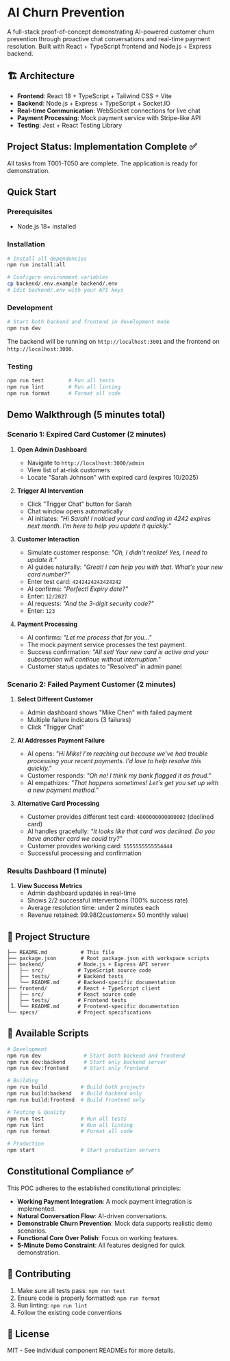 # AI Churn Prevention

A full-stack proof-of-concept demonstrating AI-powered customer churn prevention through proactive chat conversations and real-time payment resolution. Built with React + TypeScript frontend and Node.js + Express backend.

## 🏗️ Architecture

- **Frontend**: React 18 + TypeScript + Tailwind CSS + Vite
- **Backend**: Node.js + Express + TypeScript + Socket.IO
- **Real-time Communication**: WebSocket connections for live chat
- **Payment Processing**: Mock payment service with Stripe-like API
- **Testing**: Jest + React Testing Library

## Project Status: Implementation Complete ✅

All tasks from T001-T050 are complete. The application is ready for demonstration.

## Quick Start

### Prerequisites
- Node.js 18+ installed

### Installation
```bash
# Install all dependencies
npm run install:all

# Configure environment variables
cp backend/.env.example backend/.env
# Edit backend/.env with your API keys
```

### Development
```bash
# Start both backend and frontend in development mode
npm run dev
```
The backend will be running on `http://localhost:3001` and the frontend on `http://localhost:3000`.

### Testing
```bash
npm run test        # Run all tests
npm run lint        # Run all linting
npm run format      # Format all code
```

## Demo Walkthrough (5 minutes total)

### Scenario 1: Expired Card Customer (2 minutes)
1. **Open Admin Dashboard**
   - Navigate to `http://localhost:3000/admin`
   - View list of at-risk customers
   - Locate "Sarah Johnson" with expired card (expires 10/2025)

2. **Trigger AI Intervention**
   - Click "Trigger Chat" button for Sarah
   - Chat window opens automatically
   - AI initiates: *"Hi Sarah! I noticed your card ending in 4242 expires next month. I'm here to help you update it quickly."*

3. **Customer Interaction**
   - Simulate customer response: *"Oh, I didn't realize! Yes, I need to update it."*
   - AI guides naturally: *"Great! I can help you with that. What's your new card number?"*
   - Enter test card: `4242424242424242`
   - AI confirms: *"Perfect! Expiry date?"*
   - Enter: `12/2027`
   - AI requests: *"And the 3-digit security code?"*
   - Enter: `123`

4. **Payment Processing**
   - AI confirms: *"Let me process that for you..."*
   - The mock payment service processes the test payment.
   - Success confirmation: *"All set! Your new card is active and your subscription will continue without interruption."*
   - Customer status updates to "Resolved" in admin panel

### Scenario 2: Failed Payment Customer (2 minutes)
1. **Select Different Customer**
   - Admin dashboard shows "Mike Chen" with failed payment
   - Multiple failure indicators (3 failures)
   - Click "Trigger Chat"

2. **AI Addresses Payment Failure**
   - AI opens: *"Hi Mike! I'm reaching out because we've had trouble processing your recent payments. I'd love to help resolve this quickly."*
   - Customer responds: *"Oh no! I think my bank flagged it as fraud."*
   - AI empathizes: *"That happens sometimes! Let's get you set up with a new payment method."*

3. **Alternative Card Processing**
   - Customer provides different test card: `4000000000000002` (declined card)
   - AI handles gracefully: *"It looks like that card was declined. Do you have another card we could try?"*
   - Customer provides working card: `5555555555554444`
   - Successful processing and confirmation

### Results Dashboard (1 minute)
1. **View Success Metrics**
   - Admin dashboard updates in real-time
   - Shows 2/2 successful interventions (100% success rate)
   - Average resolution time: under 2 minutes each
   - Revenue retained: $99.98 (2 customers × ~$50 monthly value)

## 📁 Project Structure

```
├── README.md           # This file
├── package.json        # Root package.json with workspace scripts
├── backend/           # Node.js + Express API server
│   ├── src/           # TypeScript source code
│   ├── tests/         # Backend tests
│   └── README.md      # Backend-specific documentation
├── frontend/          # React + TypeScript client
│   ├── src/           # React source code
│   ├── tests/         # Frontend tests
│   └── README.md      # Frontend-specific documentation
└── specs/             # Project specifications
```

## 🔧 Available Scripts

```bash
# Development
npm run dev              # Start both backend and frontend
npm run dev:backend      # Start only backend server
npm run dev:frontend     # Start only frontend

# Building
npm run build           # Build both projects
npm run build:backend   # Build backend only
npm run build:frontend  # Build frontend only

# Testing & Quality
npm run test            # Run all tests
npm run lint            # Run all linting
npm run format          # Format all code

# Production
npm start               # Start production servers
```

## Constitutional Compliance ✅

This POC adheres to the established constitutional principles:
- **Working Payment Integration**: A mock payment integration is implemented.
- **Natural Conversation Flow**: AI-driven conversations.
- **Demonstrable Churn Prevention**: Mock data supports realistic demo scenarios.
- **Functional Core Over Polish**: Focus on working features.
- **5-Minute Demo Constraint**: All features designed for quick demonstration.

## 🤝 Contributing

1. Make sure all tests pass: `npm run test`
2. Ensure code is properly formatted: `npm run format`
3. Run linting: `npm run lint`
4. Follow the existing code conventions

## 📄 License

MIT - See individual component READMEs for more details.